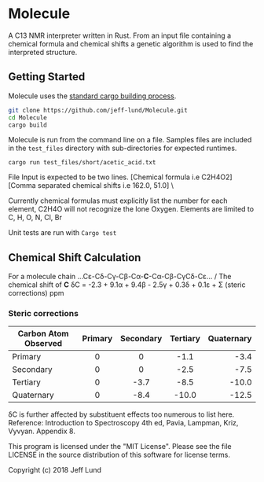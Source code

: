 # Molecule
A C13 NMR interpreter written in Rust. From an input file containing a chemical formula and chemical shifts a genetic algorithm is used to find the interpreted structure.

## Getting Started
Molecule uses the [standard cargo building process](https://doc.rust-lang.org/cargo/guide/working-on-an-existing-project.html).
```sh
git clone https://github.com/jeff-lund/Molecule.git
cd Molecule
cargo build
```

Molecule is run from the command line on a file. Samples files are included in the
`test_files` directory with sub-directories for expected runtimes.
```
cargo run test_files/short/acetic_acid.txt
```

File Input is expected to be two lines.
[Chemical formula i.e C2H4O2] \
[Comma separated chemical shifts i.e 162.0, 51.0] \

Currently chemical formulas must explicitly list the number for each element, C2H4O
will not recognize the lone Oxygen.
Elements are limited to C, H, O, N, Cl, Br

Unit tests are run with `Cargo test`

## Chemical Shift Calculation
For a molecule chain ...C&#949;-C&#948;-C&#947;-C&#946;-C&#945;-**C**-C&#945;-C&#946;-C&#947;C&#948;-C&#949;... /
The chemical shift of **C** &#948;C = -2.3 + 9.1&#945; + 9.4&#946; - 2.5&#947; + 0.3&#948; + 0.1&#949; + &#931; (steric corrections) ppm

### Steric corrections
| Carbon Atom Observed | Primary | Secondary | Tertiary | Quaternary |
|----------------------|:-------:|:---------:|:--------:|-----------:|
| Primary              | 0       | 0         | -1.1     | -3.4       |
| Secondary            | 0       | 0         | -2.5     | -7.5       |
| Tertiary             | 0       | -3.7      | -8.5     | -10.0      |
| Quaternary           | 0       | -8.4      | -10.0    | -12.5      |

&#948;C is further affected by substituent effects too numerous to list here. \
Reference: Introduction to Spectroscopy 4th ed, Pavia, Lampman, Kriz, Vyvyan. Appendix 8.



This program is licensed under the "MIT License". Please see the file LICENSE in
the source distribution of this software for license terms.

Copyright (c) 2018 Jeff Lund
